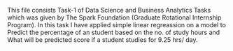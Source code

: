 This file consists Task-1 of Data Science and Business Analytics Tasks which was given by The Spark Foundation (Graduate Rotational Internship Program).
In this task I have applied simple linear regreassion on a model to Predict the percentage of an student based on the no. of study hours and What will be predicted 
score if a student studies for 9.25 hrs/ day.
